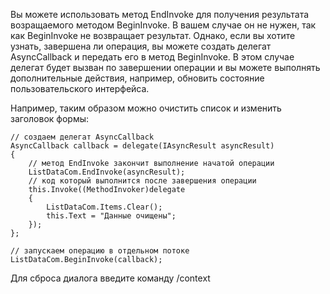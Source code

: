 Вы можете использовать метод EndInvoke для получения результата возращаемого методом BeginInvoke. В вашем случае он не нужен, так как BeginInvoke не возвращает результат. Однако, если вы хотите узнать, завершена ли операция, вы можете создать делегат AsyncCallback и передать его в метод BeginInvoke. В этом случае делегат будет вызван по завершении операции и вы можете выполнять дополнительные действия, например, обновить состояние пользовательского интерфейса. 

Например, таким образом можно очистить список и изменить заголовок формы:

```
// создаем делегат AsyncCallback
AsyncCallback callback = delegate(IAsyncResult asyncResult)
{
    // метод EndInvoke закончит выполнение начатой операции
    ListDataCom.EndInvoke(asyncResult);
    // код который выполнится после завершения операции
    this.Invoke((MethodInvoker)delegate
    {
        ListDataCom.Items.Clear();
        this.Text = "Данные очищены";
    });
};

// запускаем операцию в отдельном потоке
ListDataCom.BeginInvoke(callback);
```

Для сброса диалога введите команду /context
